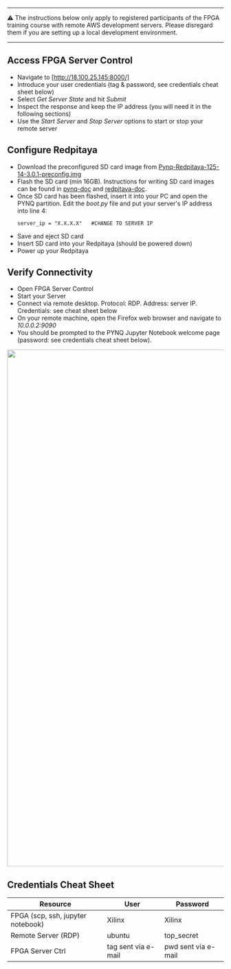 
***

:warning: The instructions below only apply to registered participants of the FPGA training course with remote AWS development servers. Please disregard them if you are setting up a local development environment.

***

## Access FPGA Server Control 
* Navigate to [http://18.100.25.145:8000/]
* Introduce your user credentials (tag & password, see credentials cheat sheet below)
* Select *Get Server State* and hit *Submit*
* Inspect the response and keep the IP address (you will need it in the following sections)
* Use the *Start Server* and *Stop Server* options to start or stop your remote server

## Configure Redpitaya
* Download the preconfigured SD card image from [Pynq-Redpitaya-125-14-3.0.1-preconfig.img](https://drive.google.com/file/d/12Qe6CwB-lKOjUyjOQ-NQwc00YPkJRAwn/view?usp=sharing)
* Flash the SD card (min 16GB). Instructions for writing SD card images can be found in [pynq-doc](https://pynq.readthedocs.io/en/v3.0.0/appendix/sdcard.html) and [redpitaya-doc](https://redpitaya.readthedocs.io/en/latest/quickStart/SDcard/SDcard.html).
* Once SD card has been flashed, insert it into your PC and open the PYNQ partition. Edit the *boot.py* file and put your server's IP address into line 4:
   ```
   server_ip = "X.X.X.X"   #CHANGE TO SERVER IP
   ```
* Save and eject SD card
* Insert SD card into your Redpitaya (should be powered down)
* Power up your Redpitaya

## Verify Connectivity
* Open FPGA Server Control
* Start your Server
* Connect via remote desktop. Protocol: RDP. Address: server IP. Credentials: see cheat sheet below
* On your remote machine, open the Firefox web browser and navigate to *10.0.0.2:9090*
* You should be prompted to the PYNQ Jupyter Notebook welcome page (password: see credentials cheat sheet below).
<img src="https://github.com/dspsandbox/FPGA-Notes-for-Scientists/blob/main/doc/Setting-up-your-system/welcome.png" width="1200"/>

## Credentials Cheat Sheet

|Resource | User | Password |
|-|-|-|
| FPGA (scp, ssh, jupyter notebook)| Xilinx | Xilinx|
| Remote Server (RDP) | ubuntu | top_secret|
| FPGA Server Ctrl | tag sent via e-mail | pwd sent via e-mail|





 